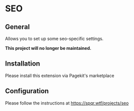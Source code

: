 # SEO

## General
Allows you to set up some seo-specific settings.

**This project will no longer be maintained.**

## Installation
Please install this extension via Pagekit's marketplace

## Configuration
Please follow the instructions at https://spqr.wtf/projects/seo
